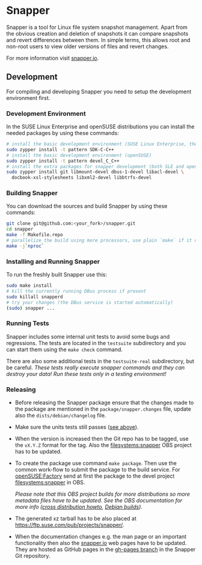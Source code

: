 
Snapper
=======

Snapper is a tool for Linux file system snapshot management. Apart from the
obvious creation and deletion of snapshots it can compare snapshots and
revert differences between them. In simple terms, this allows root and
non-root users to view older versions of files and revert changes.

For more information visit [snapper.io](http://snapper.io/).


Development
-----------

For compiling and developing Snapper you need to setup the development
environment first.

### Development Environment

In the SUSE Linux Enterprise and openSUSE distributions you can install the needed
packages by using these commands:

```sh
# install the basic development environment (SUSE Linux Enterprise, the SDK extension is needed)
sudo zypper install -t pattern SDK-C-C++
# install the basic development environment (openSUSE)
sudo zypper install -t pattern devel_C_C++
# install the extra packages for snapper development (both SLE and openSUSE)
sudo zypper install git libmount-devel dbus-1-devel libacl-devel \
  docbook-xsl-stylesheets libxml2-devel libbtrfs-devel
```

### Building Snapper

You can download the sources and build Snapper by using these commands:

```sh
git clone git@github.com:<your_fork>/snapper.git
cd snapper
make -f Makefile.repo
# parallelize the build using more processors, use plain `make` if it does not work
make -j`nproc`
```

### Installing and Running Snapper

To run the freshly built Snapper use this:

```sh
sudo make install
# kill the currently running DBus process if present
sudo killall snapperd
# try your changes (the DBus service is started automatically)
(sudo) snapper ...
```

### Running Tests

Snapper includes some internal unit tests to avoid some bugs and regressions.
The tests are located in the `testsuite` subdirectory and you can start them
using the `make check` command.

There are also some additional tests in the `testsuite-real` subdirectory,
but be careful. *These tests really execute snapper commands and they can
destroy your data! Run these tests only in a testing environment!*

### Releasing

- Before releasing the Snapper package ensure that the changes made to the
package are mentioned in the `package/snapper.changes` file, update also the
`dists/debian/changelog` file.

- Make sure the units tests still passes ([see above](#running-tests)).

- When the version is increased then the Git repo has to be tagged, use the
  `vX.Y.Z` format for the tag. Also the [filesystems:snapper][]
  OBS project has to be updated.

- To create the package use command `make package`. Then use the common
  work-flow to submit the
package to the build service. For [openSUSE:Factory][]
  send at first the package to the devel project [filesystems:snapper][] in OBS.

    *Please note that this OBS project builds for more distributions
    so more metadata files have to be updated. See the OBS documentation
    for more info ([cross distribution howto][xdist], [Debian builds][]).*

[filesystems:snapper]: https://build.opensuse.org/project/show/filesystems:snapper
[openSUSE:Factory]: https://build.opensuse.org/project/show/openSUSE:Factory
[xdist]: https://en.opensuse.org/openSUSE:Build_Service_cross_distribution_howto
[Debian builds]: https://en.opensuse.org/openSUSE:Build_Service_Debian_builds

- The generated xz tarball has to be also placed at
  <https://ftp.suse.com/pub/projects/snapper/>.

- When the documentation changes e.g. the man page or an important
  functionality then also the [snapper.io](http://snapper.io/) web pages
  have to be updated. They are hosted as GitHub pages
  in the  [gh-pages branch](https://github.com/openSUSE/snapper/tree/gh-pages)
  in the Snapper Git repository.
